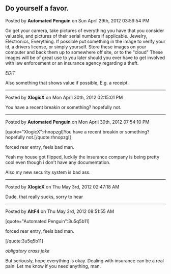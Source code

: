 ## Do yourself a favor.
Posted by **Automated Penguin** on Sun April 29th, 2012 03:59:54 PM

Go get your camera, take pictures of everything you have that you consider valuable, and pictures of their serial numbers if applicable. Jewelry, Electronics, Everything. If possible put something in the image to verify your id, a drivers license, or simply yourself. Store these images on your computer and back them up to somewhere off site, or to the &quot;cloud&quot; These images will be of great use to you later should you ever have to get involved with law enforcement or an insurance agency regarding a theft.

*EDIT*

Also something that shows value if possible, E.g. a receipt.

--------------------------------------------------------------------------------

Posted by **XlogicX** on Mon April 30th, 2012 02:15:01 PM

You have a recent breakin or something? hopefully not.

--------------------------------------------------------------------------------

Posted by **Automated Penguin** on Mon April 30th, 2012 07:54:10 PM

[quote=&quot;XlogicX&quot;:rhnopzgl]You have a recent breakin or something? hopefully not.[/quote:rhnopzgl]

forced rear entry, feels bad man.

Yeah my house got flipped, luckily the insurance company is being pretty cool even though i don't have any documentation.

Also my new security system is bad ass.

--------------------------------------------------------------------------------

Posted by **XlogicX** on Thu May 3rd, 2012 02:47:18 AM

Dude, that really sucks, sorry to hear

--------------------------------------------------------------------------------

Posted by **AltF4** on Thu May 3rd, 2012 08:51:55 AM

[quote=&quot;Automated Penguin&quot;:3u5q5b11]

forced rear entry, feels bad man.

[/quote:3u5q5b11]

*obligatory crass joke*

But seriously, hope everything is okay. Dealing with insurance can be a real pain. Let me know if you need anything, man.

